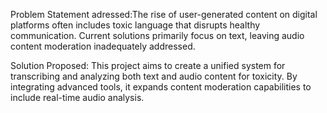 Problem Statement adressed:The rise of user-generated content on digital platforms often includes toxic language that disrupts healthy communication. Current solutions primarily focus on text, leaving audio content moderation inadequately addressed.

Solution Proposed:
This project aims to create a unified system for transcribing and analyzing both text and audio content for toxicity. By integrating advanced tools, it expands content moderation capabilities to include real-time audio analysis.
